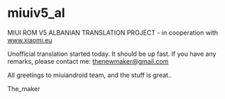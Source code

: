 miuiv5_al
=========

MIUI ROM V5
ALBANIAN TRANSLATION PROJECT - in cooperation with www.xiaomi.eu

Unofficial translation started today. It should be up fast. If you have any remarks, please contact me: thenewmaker@gmail.com

All greetings to miuiandroid team, and the stuff is great..

The_maker
